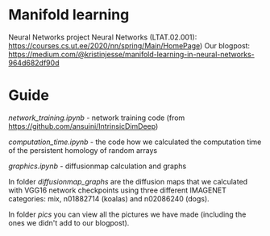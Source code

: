 # Manifold learning
 Neural Networks project Neural Networks (LTAT.02.001): https://courses.cs.ut.ee/2020/nn/spring/Main/HomePage)
 Our blogpost: https://medium.com/@kristinjesse/manifold-learning-in-neural-networks-964d682df90d

# Guide
 _network_training.ipynb_ - network training code (from https://github.com/ansuini/IntrinsicDimDeep)
 
  _computation_time.ipynb_ - the code how we calculated the computation time of the persistent homology of random arrays
 
 _graphics.ipynb_ - diffusionmap calculation and graphs
 
 In folder _diffusionmap_graphs_ are the diffusion maps that we calculated with VGG16 network checkpoints using three different IMAGENET categories: mix, n01882714  (koalas) and n02086240 (dogs). 
 
 In folder _pics_  you can view all the pictures we have made (including the ones we didn't add to our blogpost).
